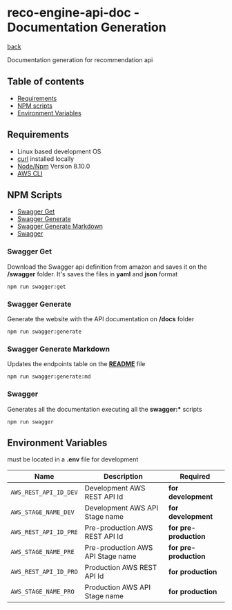 
# reco-engine-api-doc - Documentation Generation

[back](./README.md)

Documentation generation for recommendation api

## Table of contents

* [Requirements](#requirements)
* [NPM scripts](#npm-scripts)
* [Environment Variables](#environment-variables)

## Requirements

* Linux based development OS
* [curl](https://curl.haxx.se/) installed locally
* [Node/Npm](https://nodejs.org) Version 8.10.0
* [AWS CLI](https://aws.amazon.com/es/cli/)

## NPM Scripts

* [Swagger Get](#swagger-get)
* [Swagger Generate](#swagger-generate)
* [Swagger Generate Markdown](#swagger-generate-markdown)
* [Swagger](#swagger)

### Swagger Get

Download the Swagger api definition from amazon and saves it on the __/swagger__ folder. 
It's saves the files in __yaml__ and __json__ format

```shell
npm run swagger:get
```

### Swagger Generate

Generate the website with the API documentation on __/docs__ folder

```shell
npm run swagger:generate
```

### Swagger Generate Markdown

Updates the endpoints table on the __[README](./README.md)__ file

```shell
npm run swagger:generate:md
```

### Swagger

Generates all the documentation executing all the __swagger:*__ scripts

```shell
npm run swagger
```

## Environment Variables

must be located in a __.env__ file for development

Name                  | Description                       | Required
--------------------- | --------------------------------- | ------------------------
`AWS_REST_API_ID_DEV` | Development AWS REST API Id       | __for development__
`AWS_STAGE_NAME_DEV`  | Development AWS API Stage name    | __for development__
`AWS_REST_API_ID_PRE` | Pre-production AWS REST API Id    | __for pre-production__
`AWS_STAGE_NAME_PRE`  | Pre-production AWS API Stage name | __for pre-production__
`AWS_REST_API_ID_PRO` | Production AWS REST API Id        | __for production__
`AWS_STAGE_NAME_PRO`  | Production AWS API Stage name     | __for production__